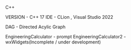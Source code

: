 C++

VERSION - C++ 17
IDE - CLion , Visual Studio 2022


DAG - Directed Acylic Graph

EngineeringCalculator - prompt
EngineeringCalculator2 - wxWidgets(Incomplete / under development)
